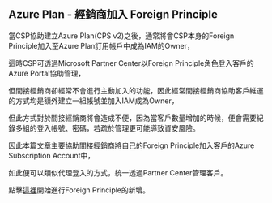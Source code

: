 ## Azure Plan - 經銷商加入 Foreign Principle

當CSP協助建立Azure Plan(CPS v2)之後，通常將會CSP本身的Foreign Principle加入至Azure Plan訂用帳戶中成為IAM的Owner，

這時CSP可透過Microsoft Partner Center以Foreign Principle角色登入客戶的Azure Portal協助管理，

但間接經銷商卻經常不會進行主動加入的功能，因此經常間接經銷商協助客戶維運的方式均是額外建立一組帳號並加入IAM成為Owner，

但此方式對於間接經銷商將會造成不便，因為當客戶數量增加的時候，便會需要紀錄多組的登入帳號、密碼，若疏於管理更可能導致資安風險。

因此本篇文章主要協助間接經銷商將自己的Foreign Principle加入客戶的Azure Subscription Account中，

如此便可以類似代理登入的方式，統一透過Partner Center管理客戶。

點擊[這裡](https://github.com/MarkChang-Core/AADC/blob/main/Lab1.md)開始進行Foreign Principle的新增。
